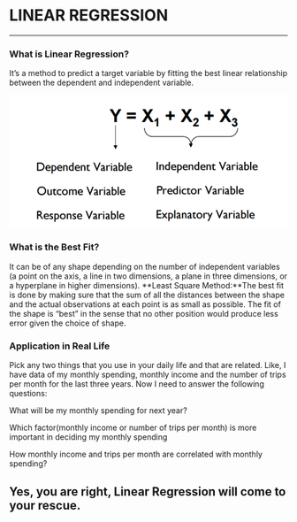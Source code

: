 # LINEAR REGRESSION
---

### What is Linear Regression?
It’s a method to predict a target variable by fitting the best linear relationship between the dependent and independent variable.

![Linear-Regression1](Linear-Regression1.jpg)


### What is the Best Fit?

It can be of any shape depending on the number of independent variables (a point on the axis, a line in two dimensions, a plane in three dimensions, or a hyperplane in higher dimensions).
**Least Square Method:**The best fit is done by making sure that the sum of all the distances between the shape and the actual observations at each point is as small as possible. The fit of the shape is “best” in the sense that no other position would produce less error given the choice of shape.


### Application in Real Life

Pick any two things that you use in your daily life and that are related.
Like, I have data of my monthly spending, monthly income and the number of trips per month for the last three years. Now I need to answer the following questions:

What will be my monthly spending for next year?

Which factor(monthly income or number of trips per month) is more important in deciding my monthly spending

How monthly income and trips per month are correlated with monthly spending?

## Yes, you are right, Linear Regression will come to your rescue.
